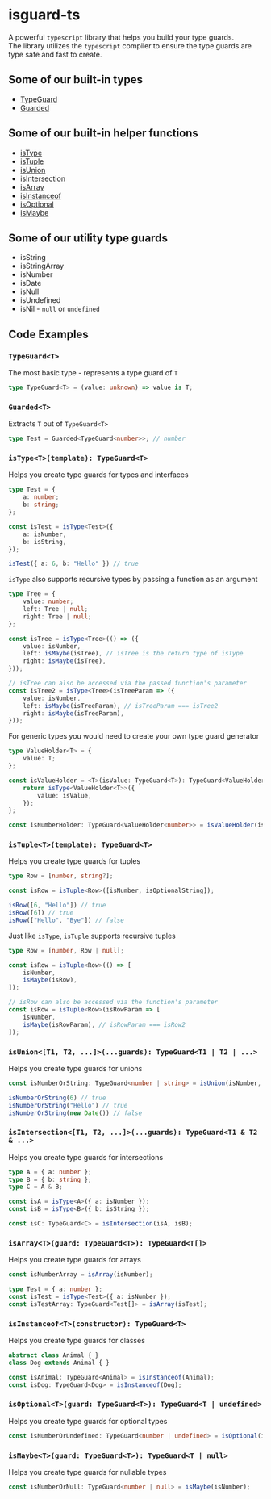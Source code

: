 # isguard-ts
A powerful `typescript` library that helps you build your type guards.<br/>
The library utilizes the `typescript` compiler to ensure the type guards are type safe and fast to create.

## Some of our built-in types
+ [TypeGuard](#type-guard)
+ [Guarded](#guarded)

## Some of our built-in helper functions
+ [isType](#is-type)
+ [isTuple](#is-tuple)
+ [isUnion](#is-union)
+ [isIntersection](#is-intersection)
+ [isArray](#is-array)
+ [isInstanceof](#is-instanceof)
+ [isOptional](#is-optional)
+ [isMaybe](#is-maybe)

## Some of our utility type guards
+ isString
+ isStringArray
+ isNumber
+ isDate
+ isNull
+ isUndefined
+ isNil - `null` or `undefined`

## Code Examples

### <span id="type-guard" ></span>
### `TypeGuard<T>`
The most basic type - represents a type guard of `T`
```typescript
type TypeGuard<T> = (value: unknown) => value is T;
```

### <span id="guarded" ></span>
### `Guarded<T>`
Extracts `T` out of `TypeGuard<T>`
```typescript
type Test = Guarded<TypeGuard<number>>; // number
```

### <span id="is-type" ></span>
### `isType<T>(template): TypeGuard<T>`
Helps you create type guards for types and interfaces
```typescript
type Test = {
	a: number;
	b: string;
};

const isTest = isType<Test>({
	a: isNumber,
	b: isString,
});

isTest({ a: 6, b: "Hello" }) // true
```

`isType` also supports recursive types by passing a function as an argument
```typescript
type Tree = {
	value: number;
	left: Tree | null;
	right: Tree | null;
};

const isTree = isType<Tree>(() => ({
	value: isNumber,
	left: isMaybe(isTree), // isTree is the return type of isType
	right: isMaybe(isTree),
}));

// isTree can also be accessed via the passed function's parameter
const isTree2 = isType<Tree>(isTreeParam => ({
	value: isNumber,
	left: isMaybe(isTreeParam), // isTreeParam === isTree2
	right: isMaybe(isTreeParam),
}));
```

For generic types you would need to create your own type guard generator
```typescript
type ValueHolder<T> = {
	value: T;
};

const isValueHolder = <T>(isValue: TypeGuard<T>): TypeGuard<ValueHolder<T>> => {
	return isType<ValueHolder<T>>({
		value: isValue,
	});
};

const isNumberHolder: TypeGuard<ValueHolder<number>> = isValueHolder(isNumber);
```
### <span id="is-tuple" ></span>
### `isTuple<T>(template): TypeGuard<T>`
Helps you create type guards for tuples
```typescript
type Row = [number, string?];

const isRow = isTuple<Row>([isNumber, isOptionalString]);

isRow([6, "Hello"]) // true
isRow([6]) // true
isRow(["Hello", "Bye"]) // false
```

Just like `isType`, `isTuple` supports recursive tuples
```typescript
type Row = [number, Row | null];

const isRow = isTuple<Row>(() => [
	isNumber,
	isMaybe(isRow),
]);

// isRow can also be accessed via the function's parameter
const isRow = isTuple<Row>(isRowParam => [
	isNumber,
	isMaybe(isRowParam), // isRowParam === isRow2
]);
```

### <span id="is-union" ></span>
### `isUnion<[T1, T2, ...]>(...guards): TypeGuard<T1 | T2 | ...>`
Helps you create type guards for unions
```typescript
const isNumberOrString: TypeGuard<number | string> = isUnion(isNumber, isString);

isNumberOrString(6) // true
isNumberOrString("Hello") // true
isNumberOrString(new Date()) // false
```

### <span id="is-intersection" ></span>
### `isIntersection<[T1, T2, ...]>(...guards): TypeGuard<T1 & T2 & ...>`
Helps you create type guards for intersections
```typescript
type A = { a: number };
type B = { b: string };
type C = A & B;

const isA = isType<A>({ a: isNumber });
const isB = isType<B>({ b: isString });

const isC: TypeGuard<C> = isIntersection(isA, isB);
```

### <span id="is-array" ></span>
### `isArray<T>(guard: TypeGuard<T>): TypeGuard<T[]>`
Helps you create type guards for arrays
```typescript
const isNumberArray = isArray(isNumber);

type Test = { a: number };
const isTest = isType<Test>({ a: isNumber });
const isTestArray: TypeGuard<Test[]> = isArray(isTest);
```

### <span id="is-instanceof" ></span>
### `isInstanceof<T>(constructor): TypeGuard<T>`
Helps you create type guards for classes
```typescript
abstract class Animal { }
class Dog extends Animal { }

const isAnimal: TypeGuard<Animal> = isInstanceof(Animal);
const isDog: TypeGuard<Dog> = isInstanceof(Dog);
```

### <span id="is-optional" ></span>
### `isOptional<T>(guard: TypeGuard<T>): TypeGuard<T | undefined>`
Helps you create type guards for optional types
```typescript
const isNumberOrUndefined: TypeGuard<number | undefined> = isOptional(isNumber);
```

### <span id="is-maybe" ></span>
### `isMaybe<T>(guard: TypeGuard<T>): TypeGuard<T | null>`
Helps you create type guards for nullable types
```typescript
const isNumberOrNull: TypeGuard<number | null> = isMaybe(isNumber);
```
